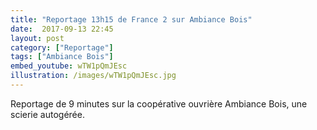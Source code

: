 ```yaml
---
title: "Reportage 13h15 de France 2 sur Ambiance Bois"
date:  2017-09-13 22:45
layout: post
category: ["Reportage"]
tags: ["Ambiance Bois"]
embed_youtube: wTW1pQmJEsc
illustration: /images/wTW1pQmJEsc.jpg
---
```


Reportage de 9 minutes sur la coopérative ouvrière Ambiance Bois, une scierie autogérée.
